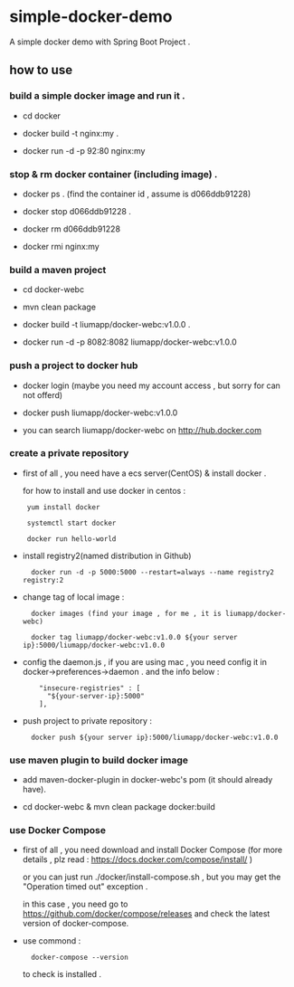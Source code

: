 # simple-docker-demo
A simple docker demo with Spring Boot Project . 

## how to use

### build a simple docker image and run it .

* cd docker

* docker build -t nginx:my .

* docker run -d -p 92:80 nginx:my

### stop & rm docker container (including image) .

* docker ps . (find the container id , assume is d066ddb91228)

* docker stop d066ddb91228 .  

* docker rm d066ddb91228

* docker rmi nginx:my

### build a maven project 

* cd docker-webc

* mvn clean package

* docker build -t liumapp/docker-webc:v1.0.0 .

* docker run -d -p 8082:8082 liumapp/docker-webc:v1.0.0

### push a project to docker hub

* docker login (maybe you need my account access , but sorry for can not offerd)

* docker push liumapp/docker-webc:v1.0.0

* you can search liumapp/docker-webc on http://hub.docker.com

### create a private repository
 
* first of all , you need have a ecs server(CentOS) & install docker  .

    for how to install and use docker in centos :
    
       yum install docker
        
       systemctl start docker
           
       docker run hello-world
       
* install registry2(named distribution in Github)
 
        docker run -d -p 5000:5000 --restart=always --name registry2 registry:2

* change tag of local image : 

        docker images (find your image , for me , it is liumapp/docker-webc)
        
        docker tag liumapp/docker-webc:v1.0.0 ${your server ip}:5000/liumapp/docker-webc:v1.0.0
        
* config the daemon.js , if you are using mac , you need config it in docker->preferences->daemon . and the info below : 
  
          "insecure-registries" : [
            "${your-server-ip}:5000"
          ],        
        
* push project to private repository : 

        docker push ${your server ip}:5000/liumapp/docker-webc:v1.0.0
        
### use maven plugin to build docker image
        
* add maven-docker-plugin in docker-webc's pom (it should already have). 
        
* cd docker-webc & mvn clean package docker:build
        
### use Docker Compose

* first of all , you need download and install Docker Compose (for more details , plz read : https://docs.docker.com/compose/install/ )

    or you can just run ./docker/install-compose.sh , but you may get the "Operation timed out" exception . 
    
    in this case , you need go to https://github.com/docker/compose/releases and check the latest version of docker-compose.

* use commond :
       
        docker-compose --version
        
  to check is installed .
  
